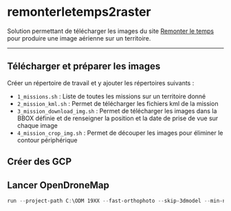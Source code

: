 # remonterletemps2raster

Solution permettant de télécharger les images du site [Remonter le temps](https://remonterletemps.ign.fr/) pour produire une image aérienne sur un territoire.

___

## Télécharger et préparer les images

Créer un répertoire de travail et y ajouter les répertoires suivants : 

- `1_missions.sh` : Liste de toutes les missions sur un territoire donné
- `2_mission_kml.sh` : Permet de télécharger les fichiers kml de la mission
- `3_mission_download_img.sh` : Permet de télécharger les images dans la BBOX définie et de renseigner  la position et la date de prise de vue sur chaque image
- `4_mission_crop_img.sh` : Permet de découper les images pour éliminer le contour périphérique

## Créer des GCP

## Lancer OpenDroneMap

```powershell
run --project-path C:\ODM 19XX --fast-orthophoto --skip-3dmodel --min-num-features 30000 --feature-quality high --orthophoto-resolution 50 --skip-report --gcp "C:\ODM\19XX\images\gcp_list.txt"
```

